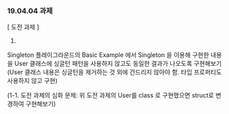 <h3> 19.04.04 과제 </h3>

[ 도전 과제 ]

1. 
Singleton 플레이그라운드의 Basic Example 에서 Singleton 을 이용해 구현한 내용을 
User 클래스에 싱글턴 패턴을 사용하지 않고도 동일한 결과가 나오도록 구현해보기
(User 클래스 내용은 싱글턴을 제거하는 것 외에 건드리지 않아야 함. 타입 프로퍼티도 사용하지 않고 구현)

(1-1. 도전 과제의 심화 문제: 위 도전 과제의 User를 class 로 구현했으면 struct로 변경하여 구현해보기)
